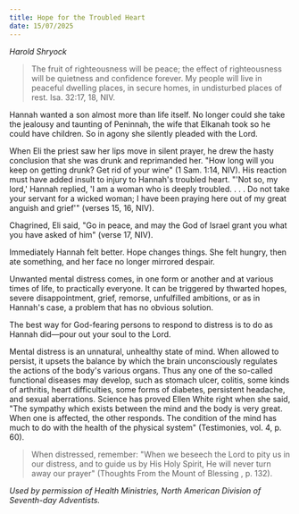 ```yaml
---
title: Hope for the Troubled Heart
date: 15/07/2025
---
```


_Harold Shryock_

> <p></p>
> The fruit of righteousness will be peace; the effect of righteousness will be quietness and confidence forever. My people will live in peaceful dwelling places, in secure homes, in undisturbed places of rest. Isa. 32:17, 18, NIV.

Hannah wanted a son almost more than life itself. No longer could she take the jealousy and taunting of Peninnah, the wife that Elkanah took so he could have children. So in agony she silently pleaded with the Lord.

When Eli the priest saw her lips move in silent prayer, he drew the hasty conclusion that she was drunk and reprimanded her. "How long will you keep on getting drunk? Get rid of your wine" (1 Sam. 1:14, NIV). His reaction must have added insult to injury to Hannah's troubled heart. "'Not so, my lord,' Hannah replied, 'I am a woman who is deeply troubled. . . . Do not take your servant for a wicked woman; I have been praying here out of my great anguish and grief'" (verses 15, 16, NIV).

Chagrined, Eli said, "Go in peace, and may the God of Israel grant you what you have asked of him" (verse 17, NIV).

Immediately Hannah felt better. Hope changes things. She felt hungry, then ate something, and her face no longer mirrored despair.

Unwanted mental distress comes, in one form or another and at various times of life, to practically everyone. It can be triggered by thwarted hopes, severe disappointment, grief, remorse, unfulfilled ambitions, or as in Hannah's case, a problem that has no obvious solution.

The best way for God-fearing persons to respond to distress is to do as Hannah did—pour out your soul to the Lord.

Mental distress is an unnatural, unhealthy state of mind. When allowed to persist, it upsets the balance by which the brain unconsciously regulates the actions of the body's various organs. Thus any one of the so-called functional diseases may develop, such as stomach ulcer, colitis, some kinds of arthritis, heart difficulties, some forms of diabetes, persistent headache, and sexual aberrations. Science has proved Ellen White right when she said, "The sympathy which exists between the mind and the body is very great. When one is affected, the other responds. The condition of the mind has much to do with the health of the physical system" (Testimonies, vol. 4, p. 60).

> <callout></callout>
> When distressed, remember: "When we beseech the Lord to pity us in our distress, and to guide us by His Holy Spirit, He will never turn away our prayer" (Thoughts From the Mount of Blessing , p. 132).

_Used by permission of Health Ministries, North American Division of Seventh-day Adventists._